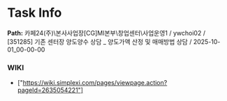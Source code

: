 # Task Info

**Path:** 카페24(주)\본사사업장\[CG]MI본부\창업센터\사업운영1 / ywchoi02 / [351285] 기존 센터장 양도양수 상담 _ 양도가액 산정 및 매매방법 상담 / 2025-10-01_00-00-00

### WIKI
- ["https://wiki.simplexi.com/pages/viewpage.action?pageId=2635054221"]

